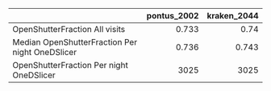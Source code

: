 |                                                 |   pontus_2002 |   kraken_2044 |
|:------------------------------------------------|--------------:|--------------:|
| OpenShutterFraction All visits                  |         0.733 |         0.74  |
| Median OpenShutterFraction Per night OneDSlicer |         0.736 |         0.743 |
| OpenShutterFraction Per night OneDSlicer        |      3025     |      3025     |
